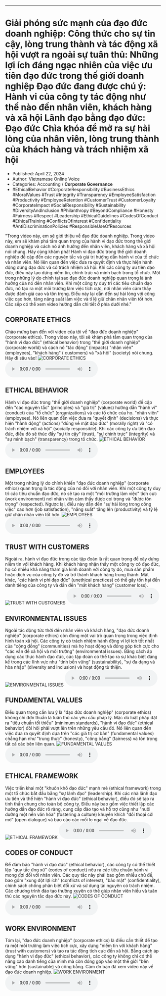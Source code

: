 
---

# Giải phóng sức mạnh của đạo đức doanh nghiệp: Công thức cho sự tin cậy, lòng trung thành và tác động xã hội vượt ra ngoài sự tuân thủ: Những lợi ích đáng ngạc nhiên của việc ưu tiên đạo đức trong thế giới doanh nghiệp Đạo đức đang được chú ý: Hành vi của công ty tác động như thế nào đến nhân viên, khách hàng và xã hội Lãnh đạo bằng đạo đức: Đạo đức Chìa khóa để mở ra sự hài lòng của nhân viên, lòng trung thành của khách hàng và trách nhiệm xã hội

- Published: April 22, 2024
- Author: Vietnamese Online Voice
- Categories: Accounting / **Corporate Governance**
- #EthicalBehavior #CorporateResponsibility #BusinessEthics #MoralValues #Trust #Integrity #Transparency #EmployeeSatisfaction #Productivity #EmployeeRetention #CustomerTrust #CustomerLoyalty #CorporateImpact #SocialResponsibility #Sustainability #DiversityAndInclusion #Philanthropy #BeyondCompliance #Honesty #Fairness #Respect #Leadership #EthicalGuidelines #CodesOfConduct #EthicalTraining #ConflictsOfInterest #Confidentiality #AntiDiscriminationPolicies #ResponsibleUseOfResources

"Trong video này, em sẽ giới thiệu về đạo đức doanh nghiệp. Trong video này, em sẽ khám phá tầm quan trọng của hành vi đạo đức trong thế giới doanh nghiệp và cách nó ảnh hưởng đến nhân viên, khách hàng và xã hội nói chung. Hãy cùng khám phá! Hành vi đạo đức trong thế giới doanh nghiệp đề cập đến các nguyên tắc và giá trị hướng dẫn hành vi của tổ chức và nhân viên. Nó liên quan đến việc đưa ra quyết định và thực hiện hành động đúng đạo đức và có trách nhiệm xã hội. Khi các công ty ưu tiên đạo đức, điều này tạo dựng niềm tin, chính trực và minh bạch trong tổ chức. Một trong những lý do chính tại sao đạo đức doanh nghiệp quan trọng là ảnh hưởng của nó đến nhân viên. Khi một công ty duy trì các tiêu chuẩn đạo đức, nó tạo ra một môi trường làm việc tích cực, nơi nhân viên cảm thấy được đánh giá cao và tôn trọng. Điều này lại dẫn đến sự hài lòng với công việc cao hơn, tăng năng suất làm việc và tỉ lệ giữ chân nhân viên tốt hơn. Các sếp có thể xem video hướng dẫn chi tiết ở phía dưới nhé."


## CORPORATE ETHICS

Chào mừng bạn đến với video của tôi về "đạo đức doanh nghiệp" (corporate ethics). Trong video này, tôi sẽ khám phá tầm quan trọng của "hành vi đạo đức" (ethical behavior) trong "thế giới doanh nghiệp" (corporate world) và cách nó "tác động" (impacts) "nhân viên" (employees), "khách hàng" ( customers) và "xã hội" (society) nói chung. Hãy đi sâu vào!
![CORPORATE ETHICS](https://http-archiver-apis-production-80.schnworks.com/storage/images/transitions/2024-04-22/transition-19957085005-Montserrat-SemiBold-4A148C.jpg)
<audio controls>
    <source src="https://http-archiver-apis-production-80.schnworks.com/storage/audio/file-59152135094.mp3" type="audio/mpeg">
</audio>



## ETHICAL BEHAVIOR

Hành vi đạo đức trong "thế giới doanh nghiệp" (corporate world) đề cập đến "các nguyên tắc" (principles) và "giá trị" (values) hướng dẫn "hành vi" (conduct) của "tổ chức" (organizations) và các tổ chức của họ. "nhân viên" (employees). Nó liên quan đến việc đưa ra "quyết định" (decisions) và thực hiện "hành động" (actions) "đúng về mặt đạo đức" (morally right) và "có trách nhiệm với xã hội" (socially responsible). Khi các công ty ưu tiên đạo đức, điều đó sẽ thúc đẩy "sự tin cậy" (trust), "sự chính trực" (integrity) và "sự minh bạch" (transparency) trong tổ chức.
![ETHICAL BEHAVIOR](https://http-archiver-apis-production-80.schnworks.com/storage/images/transitions/2024-04-22/transition-32203463339-Montserrat-Black-283593.jpg)
<audio controls>
    <source src="https://http-archiver-apis-production-80.schnworks.com/storage/audio/file-1565476352.mp3" type="audio/mpeg">
</audio>



## EMPLOYEES

Một trong những lý do chính khiến "đạo đức doanh nghiệp" (corporate ethics) quan trọng là tác động của nó đối với nhân viên. Khi một công ty duy trì các tiêu chuẩn đạo đức, nó sẽ tạo ra một "môi trường làm việc" tích cực (work environment) nơi nhân viên cảm thấy được coi trọng và "được tôn trọng" (respected). Ngược lại, điều này dẫn đến "sự hài lòng trong công việc" cao hơn (job satisfaction), "năng suất" tăng lên (productivity) và tỷ lệ giữ chân nhân viên tốt hơn.
![EMPLOYEES](https://http-archiver-apis-production-80.schnworks.com/storage/images/transitions/2024-04-22/transition-625271461-Montserrat-Medium-4A148C.jpg)
<audio controls>
    <source src="https://http-archiver-apis-production-80.schnworks.com/storage/audio/file-10590048866.mp3" type="audio/mpeg">
</audio>



## TRUST WITH CUSTOMERS

Ngoài ra, hành vi đạo đức trong các tập đoàn là rất quan trọng để xây dựng niềm tin với khách hàng. Khi khách hàng nhận thấy một công ty có đạo đức, họ có nhiều khả năng tham gia kinh doanh với công ty đó, mua sản phẩm hoặc dịch vụ của công ty đó và trở thành khách hàng trung thành. Mặt khác, "các hành vi phi đạo đức" (unethical practices) có thể gây tổn hại đến danh tiếng của công ty và dẫn đến "mất khách hàng" (customer loss).
![TRUST WITH CUSTOMERS](https://http-archiver-apis-production-80.schnworks.com/storage/images/transitions/2024-04-22/transition-15161369133-Montserrat-ExtraBold-880E4F.jpg)
<audio controls>
    <source src="https://http-archiver-apis-production-80.schnworks.com/storage/audio/file-9989597888.mp3" type="audio/mpeg">
</audio>



## ENVIRONMENTAL ISSUES

Ngoài tác động tức thời đến nhân viên và khách hàng, "đạo đức doanh nghiệp" (corporate ethics) còn đóng một vai trò quan trọng trong việc định hình toàn xã hội. Các công ty có trách nhiệm hành động vì lợi ích tốt nhất của "cộng đồng" (communities) mà họ hoạt động và đóng góp tích cực cho "các vấn đề xã hội và môi trường" (environmental issues). Bằng cách áp dụng các thực hành đạo đức, các tập đoàn có thể tạo ra sự khác biệt đáng kể trong các lĩnh vực như "tính bền vững" (sustainability), "sự đa dạng và hòa nhập" (diversity and inclusion) và hoạt động từ thiện.
![ENVIRONMENTAL ISSUES](https://http-archiver-apis-production-80.schnworks.com/storage/images/transitions/2024-04-22/transition--36021803639-Montserrat-Medium-512DA8.jpg)
<audio controls>
    <source src="https://http-archiver-apis-production-80.schnworks.com/storage/audio/file-20409066683.mp3" type="audio/mpeg">
</audio>



## FUNDAMENTAL VALUES

Điều quan trọng cần lưu ý là "đạo đức doanh nghiệp" (corporate ethics) không chỉ đơn thuần là tuân thủ các yêu cầu pháp lý. Mặc dù luật pháp đặt ra "tiêu chuẩn tối thiểu" (minimum standards), "hành vi đạo đức" (ethical behavior) đòi hỏi phải vượt lên trên những yêu cầu đó. Nó liên quan đến việc đưa ra quyết định dựa trên "các giá trị cơ bản" (fundamental values) chẳng hạn như "trung thực" (honesty), "công bằng" (fairness) và tôn trọng tất cả các bên liên quan.
![FUNDAMENTAL VALUES](https://http-archiver-apis-production-80.schnworks.com/storage/images/transitions/2024-04-22/transition-4524006162-Montserrat-Thin-512DA8.jpg)
<audio controls>
    <source src="https://http-archiver-apis-production-80.schnworks.com/storage/audio/file-11673494726.mp3" type="audio/mpeg">
</audio>



## ETHICAL FRAMEWORK

Việc triển khai một "khuôn khổ đạo đức" mạnh mẽ (ethical framework) trong một tổ chức bắt đầu bằng "sự lãnh đạo" (leadership). Khi các nhà lãnh đạo ưu tiên và thể hiện "hành vi đạo đức" (ethical behavior), điều đó sẽ tạo ra tinh thần chung cho toàn bộ công ty. Điều này bao gồm việc thiết lập các hướng dẫn đạo đức rõ ràng, cung cấp đào tạo và hỗ trợ cũng như "nuôi dưỡng một nền văn hóa" (fostering a culture) khuyến khích "đối thoại cởi mở" (open dialogue) và báo cáo các mối lo ngại về đạo đức.
![ETHICAL FRAMEWORK](https://http-archiver-apis-production-80.schnworks.com/storage/images/transitions/2024-04-22/transition-13123403875-Montserrat-Bold-880E4F.jpg)
<audio controls>
    <source src="https://http-archiver-apis-production-80.schnworks.com/storage/audio/file-9627582916.mp3" type="audio/mpeg">
</audio>



## CODES OF CONDUCT

Để đảm bảo "hành vi đạo đức" (ethical behavior), các công ty có thể thiết lập "quy tắc ứng xử" (codes of conduct) nêu ra các tiêu chuẩn hành vi mong đợi đối với nhân viên. Các quy tắc này phải bao gồm nhiều chủ đề, bao gồm "xung đột lợi ích" (conflicts of interest), "bảo mật" (confidentiality), chính sách chống phân biệt đối xử và sử dụng tài nguyên có trách nhiệm. Các chương trình đào tạo thường xuyên có thể giúp nhân viên hiểu và tuân thủ các nguyên tắc đạo đức này.
![CODES OF CONDUCT](https://http-archiver-apis-production-80.schnworks.com/storage/images/transitions/2024-04-22/transition--19369245260-Montserrat-Black-512DA8.jpg)
<audio controls>
    <source src="https://http-archiver-apis-production-80.schnworks.com/storage/audio/file-21334029592.mp3" type="audio/mpeg">
</audio>



## WORK ENVIRONMENT

Tóm lại, "đạo đức doanh nghiệp" (corporate ethics) là điều cần thiết để tạo ra một môi trường làm việc tích cực, xây dựng "niềm tin với khách hàng" (trust with customers) và tạo ra tác động tích cực đến xã hội. Bằng cách áp dụng "hành vi đạo đức" (ethical behavior), các công ty không chỉ có thể nâng cao danh tiếng của mình mà còn đóng góp vào một thế giới "bền vững" hơn (sustainable) và công bằng. Cảm ơn bạn đã xem video này về đạo đức doanh nghiệp.
![WORK ENVIRONMENT](https://http-archiver-apis-production-80.schnworks.com/storage/images/transitions/2024-04-22/transition--12185543326-Montserrat-ExtraBold-303F9F.jpg)
<audio controls>
    <source src="https://http-archiver-apis-production-80.schnworks.com/storage/audio/file-48365926329.mp3" type="audio/mpeg">
</audio>

